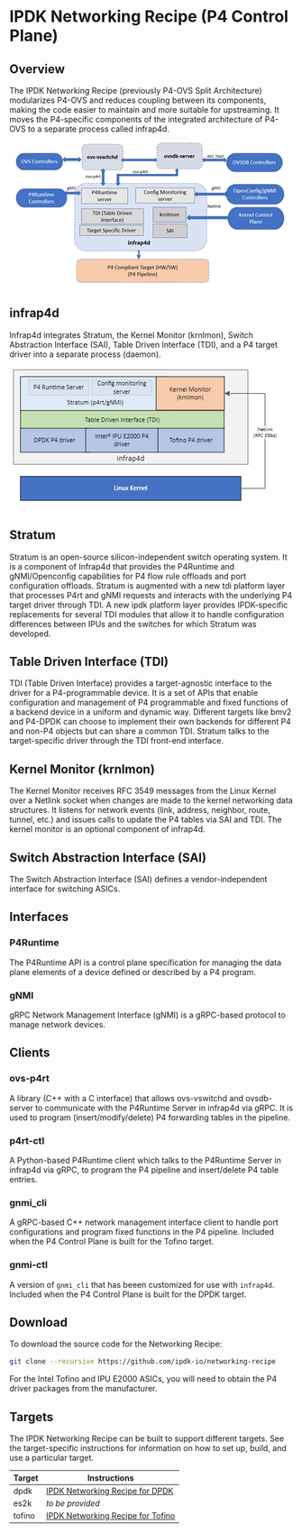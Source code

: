 # IPDK Networking Recipe (P4 Control Plane)

## Overview

The IPDK Networking Recipe (previously P4-OVS Split Architecture)
modularizes P4-OVS and reduces coupling between its components, making the
code easier to maintain and more suitable for upstreaming. It moves the
P4-specific components of the integrated architecture of P4-OVS to a separate
process called infrap4d.

![Networking Recipe Architecture](docs/images/networking-recipe-architecture.png)

## infrap4d

Infrap4d integrates Stratum, the Kernel Monitor (krnlmon), Switch Abstraction
Interface (SAI), Table Driven Interface (TDI), and a P4 target driver into a
separate process (daemon).

![Infrap4d Architecture](docs/images/infrap4d-architecture.png)

## Stratum

Stratum is an open-source silicon-independent switch operating system.
It is a component of Infrap4d that provides the P4Runtime and gNMI/Openconfig
capabilities for P4 flow rule offloads and port configuration offloads.
Stratum is augmented with a new tdi platform layer that processes P4rt and
gNMI requests and interacts with the underlying P4 target driver through TDI.
A new ipdk platform layer provides IPDK-specific replacements for several
TDI modules that allow it to handle configuration differences between IPUs
and the switches for which Stratum was developed.

## Table Driven Interface (TDI)

TDI (Table Driven Interface) provides a target-agnostic interface to the
driver for a P4-programmable device. It is a set of APIs that enable
configuration and management of P4 programmable and fixed functions of a
backend device in a uniform and dynamic way. Different targets like bmv2
and P4-DPDK can choose to implement their own backends for different P4
and non-P4 objects but can share a common TDI. Stratum talks to the
target-specific driver through the TDI front-end interface.

## Kernel Monitor (krnlmon)

The Kernel Monitor receives RFC 3549 messages from the Linux Kernel over a
Netlink socket when changes are made to the kernel networking data structures.
It listens for network events (link, address, neighbor, route, tunnel, etc.)
and issues calls to update the P4 tables via SAI and TDI. The kernel monitor
is an optional component of infrap4d.

## Switch Abstraction Interface (SAI)

The Switch Abstraction Interface (SAI) defines a vendor-independent interface
for switching ASICs.

## Interfaces

### P4Runtime

The P4Runtime API is a control plane specification for managing the
data plane elements of a device defined or described by a P4 program.

### gNMI

gRPC Network Management Interface (gNMI) is a gRPC-based protocol to manage
network devices.

## Clients

### ovs-p4rt

A library (C++ with a C interface) that allows ovs-vswitchd and ovsdb-server
to communicate with the P4Runtime Server in infrap4d via gRPC. It is used to
program (insert/modify/delete) P4 forwarding tables in the pipeline.

### p4rt-ctl

A Python-based P4Runtime client which talks to the P4Runtime Server in
infrap4d via gRPC, to program the P4 pipeline and insert/delete P4 table
entries.

### gnmi_cli

A gRPC-based C++ network management interface client to handle port
configurations and program fixed functions in the P4 pipeline. Included
when the P4 Control Plane is built for the Tofino target.

### gnmi-ctl

A version of `gnmi_cli` that has beeen customized for use with `infrap4d`.
Included when the P4 Control Plane is built for the DPDK target.

## Download

To download the source code for the Networking Recipe:

```bash
git clone --recursive https://github.com/ipdk-io/networking-recipe
```

For the Intel Tofino and IPU E2000 ASICs, you will need to obtain the
P4 driver packages from the manufacturer.

## Targets

The IPDK Networking Recipe can be built to support different targets.
See the target-specific instructions for information on how to set up,
build, and use a particular target.

| Target | Instructions |
| ------ | ------------ |
| dpdk   | [IPDK Networking Recipe for DPDK](https://github.com/ipdk-io/networking-recipe/blob/main/docs/ipdk-dpdk.md) |
| es2k   | _to be provided_ |
| tofino | [IPDK Networking Recipe for Tofino](https://github.com/ipdk-io/networking-recipe/blob/main/docs/ipdk-tofino.md) |
